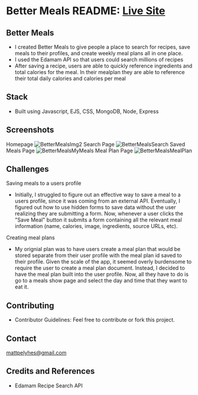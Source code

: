 # Better Meals README: [Live Site](https://warm-fjord-60736.herokuapp.com/home)
## Better Meals
- I created Better Meals to give people a place to search for recipes, save meals to their profiles, and create weekly meal plans all in one place.
- I used the Edamam API so that users could search millions of recipes
- After saving a recipe, users are able to quickly reference ingredients and total calories for the meal. In their mealplan they are able to reference their total daily calories and calories per meal

## Stack 
- Built using Javascript, EJS, CSS, MongoDB, Node, Express

## Screenshots
Homepage
![BetterMealsImg2](https://user-images.githubusercontent.com/73857687/115086913-d04d9c00-9ed2-11eb-9d79-b9f12ac7e4e6.png)
Search Page
![BetterMealsSearch](https://user-images.githubusercontent.com/73857687/115086918-d479b980-9ed2-11eb-813e-e1615f037822.png)
Saved Meals Page
![BetterMealsMyMeals](https://user-images.githubusercontent.com/73857687/115087488-dabc6580-9ed3-11eb-900c-edb76af0cfff.png)
Meal Plan Page
![BetterMealsMealPlan](https://user-images.githubusercontent.com/73857687/115087631-1a834d00-9ed4-11eb-9baa-1deb4b18a2e8.png)

## Challenges
Saving meals to a users profile
- Initially, I struggled to figure out an effective way to save a meal to a users profile, since it was coming from an external API. Eventually, I figured out how to use hidden forms
to save data without the user realizing they are submitting a form. Now, whenever a user clicks the "Save Meal" button it submits a form containing all the relevant meal information
(name, calories, image, ingredients, source URLs, etc).

Creating meal plans
- My orignial plan was to have users create a meal plan that would be stored separate from their user profile with the meal plan id saved to their profile. Given the scale of the
app, it seemed overly burdensome to require the user to create a meal plan document. Instead, I decided to have the meal plan built into the user profile. Now, all they have to do
is go to a meals show page and select the day and time that they want to eat it. 

## Contributing
- Contributor Guidelines: Feel free to contribute or fork this project.

## Contact 
mattpelyhes@gmail.com

## Credits and References 
- Edamam Recipe Search API
